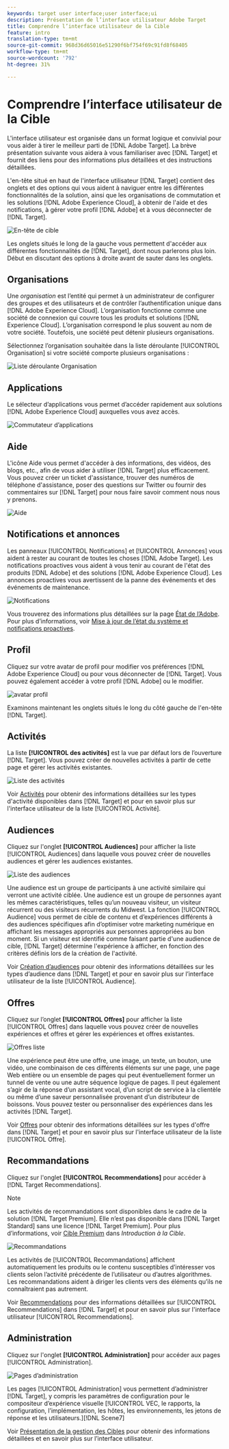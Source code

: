 ```yaml
---
keywords: target user interface;user interface;ui
description: Présentation de l’interface utilisateur Adobe Target
title: Comprendre l’interface utilisateur de la Cible
feature: intro
translation-type: tm+mt
source-git-commit: 968d36d65016e51290f6bf754f69c91fd8f68405
workflow-type: tm+mt
source-wordcount: '792'
ht-degree: 31%

---
```



# Comprendre l’interface utilisateur de la Cible

L&#39;interface utilisateur est organisée dans un format logique et convivial pour vous aider à tirer le meilleur parti de [!DNL Adobe Target]. La brève présentation suivante vous aidera à vous familiariser avec [!DNL Target] et fournit des liens pour des informations plus détaillées et des instructions détaillées.

L&#39;en-tête situé en haut de l&#39;interface utilisateur [!DNL Target] contient des onglets et des options qui vous aident à naviguer entre les différentes fonctionnalités de la solution, ainsi que les organisations de commutation et les solutions [!DNL Adobe Experience Cloud], à obtenir de l&#39;aide et des notifications, à gérer votre profil [!DNL Adobe] et à vous déconnecter de [!DNL Target].

![En-tête de cible](/help/c-intro/assets/target-header.png)

Les onglets situés le long de la gauche vous permettent d&#39;accéder aux différentes fonctionnalités de [!DNL Target], dont nous parlerons plus loin. Début en discutant des options à droite avant de sauter dans les onglets.

## Organisations

Une *organisation* est l’entité qui permet à un administrateur de configurer des groupes et des utilisateurs et de contrôler l’authentification unique dans [!DNL Adobe Experience Cloud]. L’organisation fonctionne comme une société de connexion qui couvre tous les produits et solutions [!DNL Experience Cloud]. L’organisation correspond le plus souvent au nom de votre société. Toutefois, une société peut détenir plusieurs organisations.

Sélectionnez l’organisation souhaitée dans la liste déroulante [!UICONTROL Organisation] si votre société comporte plusieurs organisations :

![Liste déroulante Organisation](/help/c-intro/assets/organizations.png)

## Applications

Le sélecteur d’applications vous permet d’accéder rapidement aux solutions [!DNL Adobe Experience Cloud] auxquelles vous avez accès.

![Commutateur d’applications](/help/c-intro/assets/apps.png)

## Aide

L&#39;icône Aide vous permet d&#39;accéder à des informations, des vidéos, des blogs, etc., afin de vous aider à utiliser [!DNL Target] plus efficacement. Vous pouvez créer un ticket d&#39;assistance, trouver des numéros de téléphone d&#39;assistance, poser des questions sur Twitter ou fournir des commentaires sur [!DNL Target] pour nous faire savoir comment nous nous y prenons.

![Aide](/help/c-intro/assets/help.png)

## Notifications et annonces

Les panneaux [!UICONTROL Notifications] et [!UICONTROL Annonces] vous aident à rester au courant de toutes les choses [!DNL Adobe Target]. Les notifications proactives vous aident à vous tenir au courant de l&#39;état des produits [!DNL Adobe] et des solutions [!DNL Adobe Experience Cloud]. Les annonces proactives vous avertissent de la panne des événements et des événements de maintenance.

![Notifications](/help/c-intro/assets/notifications.png)

Vous trouverez des informations plus détaillées sur la page [État de l’Adobe](https://status.adobe.com/). Pour plus d’informations, voir [Mise à jour de l’état du système et notifications proactives](/help/c-intro/assets/notifications.png).

## Profil

Cliquez sur votre avatar de profil pour modifier vos préférences [!DNL Adobe Experience Cloud] ou pour vous déconnecter de [!DNL Target]. Vous pouvez également accéder à votre profil [!DNL Adobe] ou le modifier.

![avatar profil](/help/c-intro/assets/change-language.png)

Examinons maintenant les onglets situés le long du côté gauche de l&#39;en-tête [!DNL Target].

## Activités

La liste **[!UICONTROL des activités]** est la vue par défaut lors de l’ouverture [!DNL Target]. Vous pouvez créer de nouvelles activités à partir de cette page et gérer les activités existantes.

![Liste des activités](/help/c-intro/assets/activities-list.png)

Voir [Activités](/help/c-activities/activities.md) pour obtenir des informations détaillées sur les types d&#39;activité disponibles dans [!DNL Target] et pour en savoir plus sur l&#39;interface utilisateur de la liste [!UICONTROL Activité].

## Audiences

Cliquez sur l&#39;onglet **[!UICONTROL Audiences]** pour afficher la liste [!UICONTROL Audiences] dans laquelle vous pouvez créer de nouvelles audiences et gérer les audiences existantes.

![Liste des audiences](/help/c-intro/assets/audience-list.png)

Une audience est un groupe de participants à une activité similaire qui verront une activité ciblée. Une audience est un groupe de personnes ayant les mêmes caractéristiques, telles qu’un nouveau visiteur, un visiteur récurrent ou des visiteurs récurrents du Midwest. La fonction [!UICONTROL Audience] vous permet de cible de contenu et d’expériences différents à des audiences spécifiques afin d’optimiser votre marketing numérique en affichant les messages appropriés aux personnes appropriées au bon moment. Si un visiteur est identifié comme faisant partie d&#39;une audience de cible, [!DNL Target] détermine l&#39;expérience à afficher, en fonction des critères définis lors de la création de l&#39;activité.

Voir [Création d’audiences](/help/c-target/c-audiences/create-audience.md) pour obtenir des informations détaillées sur les types d’audience dans [!DNL Target] et pour en savoir plus sur l’interface utilisateur de la liste [!UICONTROL Audience].

## Offres

Cliquez sur l’onglet **[!UICONTROL Offres]** pour afficher la liste [!UICONTROL Offres] dans laquelle vous pouvez créer de nouvelles expériences et offres et gérer les expériences et offres existantes.

![Offres liste](/help/c-intro/assets/offers.png)

Une expérience peut être une offre, une image, un texte, un bouton, une vidéo, une combinaison de ces différents éléments sur une page, une page Web entière ou un ensemble de pages qui peut éventuellement former un tunnel de vente ou une autre séquence logique de pages. Il peut également s’agir de la réponse d’un assistant vocal, d’un script de service à la clientèle ou même d’une saveur personnalisée provenant d’un distributeur de boissons. Vous pouvez tester ou personnaliser des expériences dans les activités [!DNL Target].

Voir [Offres](/help/c-experiences/c-manage-content/manage-content.md) pour obtenir des informations détaillées sur les types d&#39;offre dans [!DNL Target] et pour en savoir plus sur l&#39;interface utilisateur de la liste [!UICONTROL Offre].

## Recommandations

Cliquez sur l&#39;onglet **[!UICONTROL Recommendations]** pour accéder à [!DNL Target Recommendations].

>[!NOTE]
>
>Les activités de recommandations sont disponibles dans le cadre de la solution [!DNL Target Premium]. Elle n’est pas disponible dans [!DNL Target Standard] sans une licence [!DNL Target Premium]. Pour plus d’informations, voir [Cible Premium](/help/c-intro/intro.md#premium) dans *Introduction à la Cible*.

![Recommandations](/help/c-intro/assets/recommendations.png)

Les activités de [!UICONTROL Recommandations] affichent automatiquement les produits ou le contenu susceptibles d’intéresser vos clients selon l’activité précédente de l’utilisateur ou d’autres algorithmes. Les recommandations aident à diriger les clients vers des éléments qu’ils ne connaîtraient pas autrement.

Voir [Recommendations](/help/c-recommendations/recommendations.md) pour des informations détaillées sur [!UICONTROL Recommendations] dans [!DNL Target] et pour en savoir plus sur l&#39;interface utilisateur [!UICONTROL Recommendations].

## Administration

Cliquez sur l&#39;onglet **[!UICONTROL Administration]** pour accéder aux pages [!UICONTROL Administration].

![Pages d’administration](/help/c-intro/assets/administration.png)

Les pages [!UICONTROL Administration] vous permettent d’administrer [!DNL Target], y compris les paramètres de configuration pour le compositeur d’expérience visuelle [!UICONTROL VEC, le rapports, la configuration, l’implémentation, les hôtes, les environnements, les jetons de réponse et les utilisateurs.][!DNL Scene7]

Voir [Présentation de la gestion des Cibles](/help/administrating-target/administrating-target.md) pour obtenir des informations détaillées et en savoir plus sur l’interface utilisateur.
